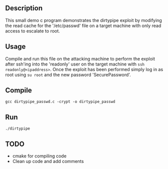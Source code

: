 ## Description
This small demo c program demonstrates the dirtypipe exploit by modifying the read cache for the '/etc/passwd' file on a target machine with only read access to
escalate to root.

## Usage
Compile and run this file on the attacking machine to perform the exploit after ssh'ing into the 'readonly' user on the target machine with `ssh readonly@<ipaddress>`.
Once the exploit has been performed simply log in as root using `su root` and the new password 'SecurePassword'.

## Compile
`gcc dirtypipe_passwd.c -crypt -o dirtypipe_passwd`

## Run
`./dirtypipe`

## TODO
- cmake for compiling code
- Clean up code and add comments
